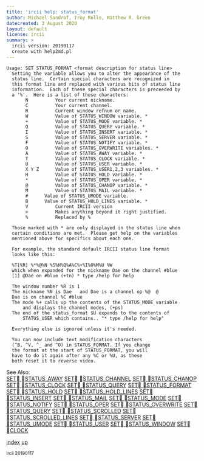 ```yaml
---
title: 'ircii help: status_format'
author: Michael Sandrof, Troy Rollo, Matthew R. Green
datecreated: 3 August 2020
layout: default
license: ircii
summary: >
  ircii version: 20190117
  create with help2md.pl
---
```

```
Usage: SET STATUS_FORMAT <format description for status line>
  Setting the variable allows you to alter the appearance of the
  status line.  Certain special characters are recognized in
  this format line and replaced with various bits of status line
  information.  Each of these special characters is preceeded by
  a '%'.  Here is a list of these characters:
       N          Your current nickname.
       C          Your current channel.
       R          Current window refnum or name.
       W          Value of STATUS_WINDOW variable. *
       +          Value of STATUS_MODE variable. *
       Q          Value of STATUS_QUERY variable. *
       I          Value of STATUS_INSERT variable. *
       S          Value of STATUS_SERVER variable. *
       F          Value of STATUS_NOTIFY variable. *
       O          Value of STATUS_OVERWRITE variables. *
       A          Value of STATUS_AWAY variable. *
       T          Value of STATUS_CLOCK variable. *
       U          Value of STATUS_USER variable. *
       X Y Z      Value of STATUS_USER1,2,3 variables. *
       H          Value of STATUS_HOLD variable. *
       *          Value of STATUS_OPER variable. *
       @          Value of STATUS_CHANOP variable. *
       M          Value of STATUS_MAIL variable. *
       #	  Value of STATUS_UMODE variable.
       B	  Value of STATUS_HOLD_LINES variable. *
       V          Current IRCII version
       >          Makes anything beyond it right justified.
       %          Replaced by %

  Those marked with * are only displayed in the status line when
  certain conditions are met.  Please get help on the variables
  mentioned above for specifics about each one.

  For example, the standard default IRCII status line format
  looks like this:

  %T[%R] %*%@%N %S%H%Q%A%C%+%I%O%M%U %W
  which when expanded for the nickname Dae on the channel #blue
  [1] @Dae on #blue (+tn) * type /help for help 

  The window number %R is 1
  The nickname %N is Dae   and Dae is a channel op %@  @
  Dae is on channel %C #blue
  The mode %+ calls up the contents of the STATUS_MODE variable
      and displays the channel modes, (+ps)
  The end of the status_format $U expands to the contents of
      STATUS_USER which contains.. "* type /help for help"
  
  Everything else is ignored unless it's needed.
 
  You can now include text modification characters
  (^B, ^V, ^_ and ^O) in STATUS_FORMAT. If you change
  the format at the start of STATUS_FORMAT, you will
  have to do it again after any %C or %U, as these
  both reset it to reverse video.

```
See Also:  
  [SET STATUS_AWAY](../set/status_away.html)
  [SET STATUS_CHANNEL](../set/status_channel.html)
  [SET STATUS_CHANOP](../set/status_chanop.html)
  [SET STATUS_CLOCK](../set/status_clock.html)
  [SET STATUS_QUERY](../set/status_query.html)
  [SET STATUS_FORMAT](../set/status_format.html)
  [SET STATUS_HOLD](../set/status_hold.html)
  [SET STATUS_HOLD_LINES](../set/status_hold_lines.html)
  [SET STATUS_INSERT](../set/status_insert.html)
  [SET STATUS_MAIL](../set/status_mail.html)
  [SET STATUS_MODE](../set/status_mode.html)
  [SET STATUS_NOTIFY](../set/status_notify.html)
  [SET STATUS_OPER](../set/status_oper.html)
  [SET STATUS_OVERWRITE](../set/status_overwrite.html)
  [SET STATUS_QUERY](../set/status_query.html)
  [SET STATUS_SCROLLED](../set/status_scrolled.html)
  [SET STATUS_SCROLLED_LINES](../set/status_scrolled_lines.html)
  [SET STATUS_SERVER](../set/status_server.html)
  [SET STATUS_UMODE](../set/status_umode.html)
  [SET STATUS_USER](../set/status_user.html)
  [SET STATUS_WINDOW](../set/status_window.html)
  [SET CLOCK](../set/clock.html)

[index](index.html)
[up](..)

<small> ircii 20190117 </small>
